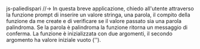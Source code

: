 js-paliedispari //-> In questa breve applicazione, chiedo all'utente attraverso la funzione prompt di inserire un valore stringa, una parola, il compito della funzione da me create e di verificare se il valore passato sia una parola palindroma. Se la parola è palindroma la funzione ritorna un messaggio di conferma. 
La funzione è inizializzata con due argomenti, il secondo argomento ha valore iniziale vuoto ('').
